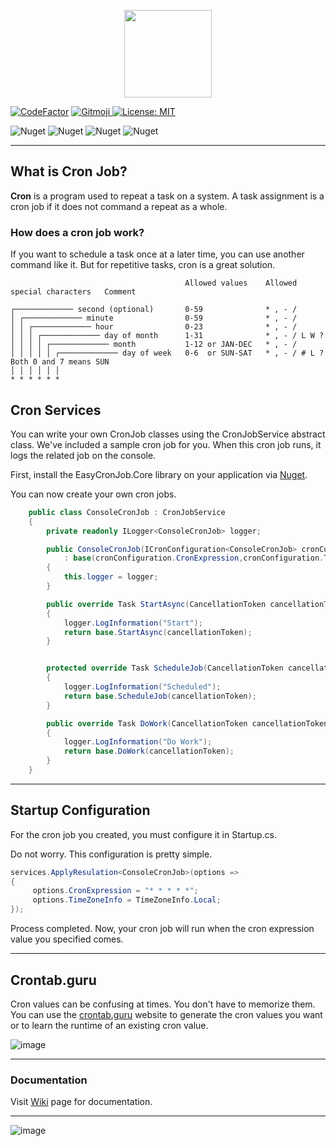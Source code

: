<p align="center">
  <img src="https://user-images.githubusercontent.com/47147484/121789342-dcf22600-cbdd-11eb-8394-c7dca1a95f97.png" style="max-width:100%;" height="140" />
</p>

[![CodeFactor](https://www.codefactor.io/repository/github/furkandeveloper/easycronjob/badge)](https://www.codefactor.io/repository/github/furkandeveloper/easycronjob)
<a href="https://gitmoji.carloscuesta.me">
  <img src="https://img.shields.io/badge/gitmoji-%20😜%20😍-FFDD67.svg?style=flat-square" alt="Gitmoji">
</a>
[![License: MIT](https://img.shields.io/badge/License-MIT-yellow.svg)](https://opensource.org/licenses/MIT)

![Nuget](https://img.shields.io/nuget/dt/EasyCronJob.Core?label=EasyCronJob.Core%20Downloads)
![Nuget](https://img.shields.io/nuget/v/EasyCronJob.Core?label=EasyCronJob.Core)
![Nuget](https://img.shields.io/nuget/dt/EasyCronJob.Abstractions?label=EasyCronJob.Abstractions%20Downloads)
![Nuget](https://img.shields.io/nuget/v/EasyCronJob.Abstractions?label=EasyCronJob.Abstractions)

***

## What is Cron Job?
**Cron** is a program used to repeat a task on a system. A task assignment is a cron job if it does not command a repeat as a whole.

### How does a cron job work?

If you want to schedule a task once at a later time, you can use another command like it. But for repetitive tasks, cron is a great solution.



<pre><code>                                       Allowed values    Allowed special characters   Comment

┌───────────── second (optional)       0-59              * , - /                      
│ ┌───────────── minute                0-59              * , - /                      
│ │ ┌───────────── hour                0-23              * , - /                      
│ │ │ ┌───────────── day of month      1-31              * , - / L W ?                
│ │ │ │ ┌───────────── month           1-12 or JAN-DEC   * , - /                      
│ │ │ │ │ ┌───────────── day of week   0-6  or SUN-SAT   * , - / # L ?                Both 0 and 7 means SUN
│ │ │ │ │ │
* * * * * *
</code></pre><div class="zeroclipboard-container position-absolute right-0 top-0">
  
## Cron Services

You can write your own CronJob classes using the CronJobService abstract class.
We've included a sample cron job for you.
When this cron job runs, it logs the related job on the console.

First, install the EasyCronJob.Core library on your application via [Nuget](https://www.nuget.org/packages/EasyCronJob.Core/).

You can now create your own cron jobs.

```csharp
    public class ConsoleCronJob : CronJobService
    {
        private readonly ILogger<ConsoleCronJob> logger;

        public ConsoleCronJob(ICronConfiguration<ConsoleCronJob> cronConfiguration, ILogger<ConsoleCronJob> logger) 
            : base(cronConfiguration.CronExpression,cronConfiguration.TimeZoneInfo)
        {
            this.logger = logger;
        }

        public override Task StartAsync(CancellationToken cancellationToken)
        {
            logger.LogInformation("Start");
            return base.StartAsync(cancellationToken);
        }


        protected override Task ScheduleJob(CancellationToken cancellationToken)
        {
            logger.LogInformation("Scheduled");
            return base.ScheduleJob(cancellationToken);
        }

        public override Task DoWork(CancellationToken cancellationToken)
        {
            logger.LogInformation("Do Work");
            return base.DoWork(cancellationToken);
        }
    }
```
  
***
  ## Startup Configuration
  
For the cron job you created, you must configure it in Startup.cs.

Do not worry. This configuration is pretty simple.

```csharp
services.ApplyResulation<ConsoleCronJob>(options =>
{
     options.CronExpression = "* * * * *";
     options.TimeZoneInfo = TimeZoneInfo.Local;
});
```

Process completed. Now, your cron job will run when the cron expression value you specified comes.
  ***
  ## Crontab.guru

Cron values ​​can be confusing at times.
You don't have to memorize them.
You can use the [crontab.guru](https://crontab.guru/) website to generate the cron values ​​you want or to learn the runtime of an existing cron value.

![image](https://user-images.githubusercontent.com/47147484/121820030-25224e80-cc99-11eb-82c0-059688736ed0.png)
  
  ***
  
### Documentation
Visit [Wiki](https://github.com/furkandeveloper/EasyCronJob/wiki) page for documentation.

***

![image](https://user-images.githubusercontent.com/47147484/121820542-17ba9380-cc9c-11eb-9961-f8a882aa7607.png)
